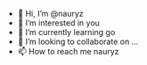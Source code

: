 - 👋 Hi, I’m @nauryz
- 👀 I’m interested in you
- 🌱 I’m currently learning go
- 💞️ I’m looking to collaborate on ...
- 📫 How to reach me nauryz

<!---
nauk01/nauk01 is a ✨ special ✨ repository because its `README.md` (this file) appears on your GitHub profile.
You can click the Preview link to take a look at your changes.
--->
